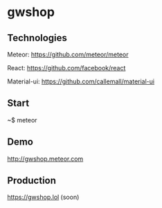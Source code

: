# gwshop

## Technologies
Meteor: https://github.com/meteor/meteor

React: https://github.com/facebook/react

Material-ui: https://github.com/callemall/material-ui

## Start
~$ meteor

## Demo
http://gwshop.meteor.com

## Production
https://gwshop.lol (soon)
